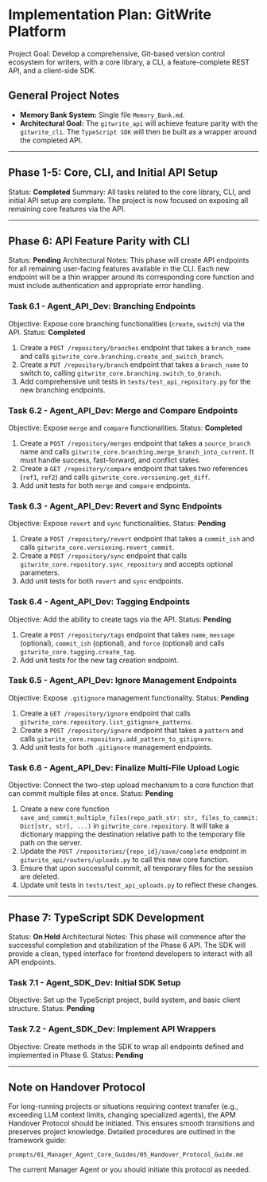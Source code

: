 # Implementation Plan: GitWrite Platform

Project Goal: Develop a comprehensive, Git-based version control ecosystem for writers, with a core library, a CLI, a feature-complete REST API, and a client-side SDK.

## General Project Notes
*   **Memory Bank System:** Single file `Memory_Bank.md`.
*   **Architectural Goal:** The `gitwrite_api` will achieve feature parity with the `gitwrite_cli`. The `TypeScript SDK` will then be built as a wrapper around the completed API.

---
## Phase 1-5: Core, CLI, and Initial API Setup
Status: **Completed**
Summary: All tasks related to the core library, CLI, and initial API setup are complete. The project is now focused on exposing all remaining core features via the API.

---

## Phase 6: API Feature Parity with CLI
Status: **Pending**
Architectural Notes: This phase will create API endpoints for all remaining user-facing features available in the CLI. Each new endpoint will be a thin wrapper around its corresponding core function and must include authentication and appropriate error handling.

### Task 6.1 - Agent_API_Dev: Branching Endpoints
Objective: Expose core branching functionalities (`create`, `switch`) via the API.
Status: **Completed**

1.  Create a `POST /repository/branches` endpoint that takes a `branch_name` and calls `gitwrite_core.branching.create_and_switch_branch`.
2.  Create a `PUT /repository/branch` endpoint that takes a `branch_name` to switch to, calling `gitwrite_core.branching.switch_to_branch`.
3.  Add comprehensive unit tests in `tests/test_api_repository.py` for the new branching endpoints.

### Task 6.2 - Agent_API_Dev: Merge and Compare Endpoints
Objective: Expose `merge` and `compare` functionalities.
Status: **Completed**

1.  Create a `POST /repository/merges` endpoint that takes a `source_branch` name and calls `gitwrite_core.branching.merge_branch_into_current`. It must handle success, fast-forward, and conflict states.
2.  Create a `GET /repository/compare` endpoint that takes two references (`ref1`, `ref2`) and calls `gitwrite_core.versioning.get_diff`.
3.  Add unit tests for both `merge` and `compare` endpoints.

### Task 6.3 - Agent_API_Dev: Revert and Sync Endpoints
Objective: Expose `revert` and `sync` functionalities.
Status: **Pending**

1.  Create a `POST /repository/revert` endpoint that takes a `commit_ish` and calls `gitwrite_core.versioning.revert_commit`.
2.  Create a `POST /repository/sync` endpoint that calls `gitwrite_core.repository.sync_repository` and accepts optional parameters.
3.  Add unit tests for both `revert` and `sync` endpoints.

### Task 6.4 - Agent_API_Dev: Tagging Endpoints
Objective: Add the ability to create tags via the API.
Status: **Pending**

1.  Create a `POST /repository/tags` endpoint that takes `name`, `message` (optional), `commit_ish` (optional), and `force` (optional) and calls `gitwrite_core.tagging.create_tag`.
2.  Add unit tests for the new tag creation endpoint.

### Task 6.5 - Agent_API_Dev: Ignore Management Endpoints
Objective: Expose `.gitignore` management functionality.
Status: **Pending**

1.  Create a `GET /repository/ignore` endpoint that calls `gitwrite_core.repository.list_gitignore_patterns`.
2.  Create a `POST /repository/ignore` endpoint that takes a `pattern` and calls `gitwrite_core.repository.add_pattern_to_gitignore`.
3.  Add unit tests for both `.gitignore` management endpoints.

### Task 6.6 - Agent_API_Dev: Finalize Multi-File Upload Logic
Objective: Connect the two-step upload mechanism to a core function that can commit multiple files at once.
Status: **Pending**

1.  Create a new core function `save_and_commit_multiple_files(repo_path_str: str, files_to_commit: Dict[str, str], ...)` in `gitwrite_core.repository`. It will take a dictionary mapping the destination relative path to the temporary file path on the server.
2.  Update the `POST /repositories/{repo_id}/save/complete` endpoint in `gitwrite_api/routers/uploads.py` to call this new core function.
3.  Ensure that upon successful commit, all temporary files for the session are deleted.
4.  Update unit tests in `tests/test_api_uploads.py` to reflect these changes.

---

## Phase 7: TypeScript SDK Development
Status: **On Hold**
Architectural Notes: This phase will commence after the successful completion and stabilization of the Phase 6 API. The SDK will provide a clean, typed interface for frontend developers to interact with all API endpoints.

### Task 7.1 - Agent_SDK_Dev: Initial SDK Setup
Objective: Set up the TypeScript project, build system, and basic client structure.
Status: **Pending**

### Task 7.2 - Agent_SDK_Dev: Implement API Wrappers
Objective: Create methods in the SDK to wrap all endpoints defined and implemented in Phase 6.
Status: **Pending**

---
## Note on Handover Protocol

For long-running projects or situations requiring context transfer (e.g., exceeding LLM context limits, changing specialized agents), the APM Handover Protocol should be initiated. This ensures smooth transitions and preserves project knowledge. Detailed procedures are outlined in the framework guide:

`prompts/01_Manager_Agent_Core_Guides/05_Handover_Protocol_Guide.md`

The current Manager Agent or you should initiate this protocol as needed.